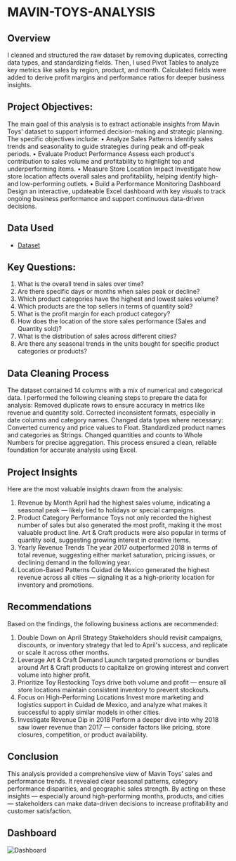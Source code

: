 # MAVIN-TOYS-ANALYSIS
## Overview
I cleaned and structured the raw dataset by removing duplicates, correcting data types, and standardizing fields. Then, I used Pivot Tables to analyze key metrics like sales by region, product, and month. Calculated fields were added to derive profit margins and performance ratios for deeper business insights.

## Project Objectives:
The main goal of this analysis is to extract actionable insights from Mavin Toys' dataset to support informed decision-making and strategic planning. The specific objectives include:
•	Analyze Sales Patterns
Identify sales trends and seasonality to guide strategies during peak and off-peak periods.
•	Evaluate Product Performance
Assess each product's contribution to sales volume and profitability to highlight top and underperforming items.
•	Measure Store Location Impact
Investigate how store location affects overall sales and profitability, helping identify high- and low-performing outlets.
•	Build a Performance Monitoring Dashboard
Design an interactive, updateable Excel dashboard with key visuals to track ongoing business performance and support continuous data-driven decisions.

## Data Used
- <a href="https://docs.google.com/spreadsheets/d/1vxbZEVYkAMtqcb7Exzv-QDxUza6-b1dd/edit?usp=drive_link&ouid=112581567316939365415&rtpof=true&sd=true">Dataset</a>

## Key Questions:
1.	What is the overall trend in sales over time? 
2.	Are there specific days or months when sales peak or decline? 
3.	Which product categories have the highest and lowest sales volume?
4.	Which products are the top sellers in terms of quantity sold?
5.	What is the profit margin for each product category?
6.	How does the location of the store sales performance (Sales and Quantity sold)?
7.	What is the distribution of sales across different cities?
8.	Are there any seasonal trends in the units bought for specific product categories or products?
   

  ## Data Cleaning Process
The dataset contained 14 columns with a mix of numerical and categorical data. I performed the following cleaning steps to prepare the data for analysis:
Removed duplicate rows to ensure accuracy in metrics like revenue and quantity sold.
Corrected inconsistent formats, especially in date columns and category names.
Changed data types where necessary:
Converted currency and price values to Float.
Standardized product names and categories as Strings.
Changed quantities and counts to Whole Numbers for precise aggregation.
This process ensured a clean, reliable foundation for accurate analysis using Excel.


  ## Project Insights
Here are the most valuable insights drawn from the analysis:
1.	Revenue by Month
April had the highest sales volume, indicating a seasonal peak — likely tied to holidays or special campaigns.
2.	Product Category Performance
Toys not only recorded the highest number of sales but also generated the most profit, making it the most valuable product line.
Art & Craft products were also popular in terms of quantity sold, suggesting growing interest in creative items.
3.	Yearly Revenue Trends
The year 2017 outperformed 2018 in terms of total revenue, suggesting either market saturation, pricing issues, or declining demand in the following year.
4.	Location-Based Patterns
Cuidad de Mexico generated the highest revenue across all cities — signaling it as a high-priority location for inventory and promotions.


 ## Recommendations
Based on the findings, the following business actions are recommended:
1.	Double Down on April Strategy
Stakeholders should revisit campaigns, discounts, or inventory strategy that led to April's success, and replicate or scale it across other months.
2.	Leverage Art & Craft Demand
Launch targeted promotions or bundles around Art & Craft products to capitalize on growing interest and convert volume into higher profit.
3.	Prioritize Toy Restocking
Toys drive both volume and profit — ensure all store locations maintain consistent inventory to prevent stockouts.
4.	Focus on High-Performing Locations
Invest more marketing and logistics support in Cuidad de Mexico, and analyze what makes it successful to apply similar models in other cities.
5.	Investigate Revenue Dip in 2018
Perform a deeper dive into why 2018 saw lower revenue than 2017 — consider factors like pricing, store closures, competition, or product availability.


## Conclusion 
This analysis provided a comprehensive view of Mavin Toys' sales and performance trends. It revealed clear seasonal patterns, category performance disparities, and geographic sales strength. By acting on these insights — especially around high-performing months, products, and cities — stakeholders can make data-driven decisions to increase profitability and customer satisfaction.
## Dashboard
![Dashboard](https://github.com/user-attachments/assets/de68d1b6-bb7d-4b1c-bace-0cb13538f259)

